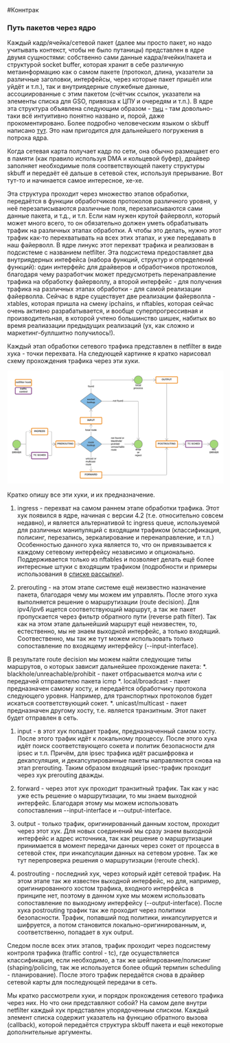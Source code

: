 #Коннтрак

### Путь пакетов через ядро

Каждый кадр/ячейка/сетевой пакет (далее мы просто пакет, но надо учитывать контекст, чтобы не было путаницы) представлен в ядре двумя сущностями: собственно сами данные кадра/ячейки/пакета и структурой socket buffer, которая хранит в себе различную метаинформацию как о самом пакете (протокол, длина, указатели за различные заголовки, интерфейсы, через которые пакет пришёл или уйдёт и т.п.), так и внутриядерные служебные данные, ассоциированные с этим пакетом (счётчик ссылок, указатели на элементы списка для GSO, привязка к ЦПУ и очередям и т.п.). В ядре эта структура объявлена следующим образом - [тыц](http://lxr.free-electrons.com/source/include/linux/skbuff.h#L626) - там довольно-таки всё интуитивно понятно названо и, порой, даже прокоментировано. Более подробно человеческим языком о skbuff написано [тут](http://vger.kernel.org/~davem/skb.html). Это нам пригодится для дальнейшего погружения в потроха ядра.

Когда сетевая карта получает кадр по сети, она обычно размещает его в памяти (как правило используя DMA и кольцевой буфер), драйвер заполняет необходимые поля соответствующей пакету структуры skbuff и передаёт её дальше в сетевой стек, используя прерывание. Вот тут-то и начинается самое интересное, хе-хе.

Эта структура проходит через множество этапов обработки, передаётся в функции обработчиков протоколов различного уровня, у неё перезаписываются различные поля, перезаписываются сами данные пакета, и т.д., и т.п. Если нам нужен крутой файерволл, который может много всего, то он обязательно должен уметь обрабатывать трафик на различных этапах  обработки. А чтобы это делать, нужно этот трафик как-то перехватывать на всех этих этапах, и уже передавать в наш файерволл. В ядре линукс этот перехват трафика и реализован в подсистеме с названием netfilter. Эта подсистема предоставляет два внутриядерных интефейса (набора функций, структур и определений функций): один интерфейс для драйверов и обработчиков протоколов, благодаря чему разработчик может предусмотреть перенаправление трафика на обработку файерволлу, а второй интерфейс - для получения трафика на различных этапах обработки - для самой реализации файерволла. Сейчас в ядре существует две реализации файерволла - xtables, которая пришла на смену ipchains, и nftables, которая сейчас очень активно разрабатывается, и вообще суперпрогрессивная и производительная, в которой учтено большинство шишек, набитых во время реалиазации предыдущих реализаций (ух, как сложно и маркетинг-буллшитно получилось!).

Каждый этап обработки сетевого трафика представлен в netfilter в виде хука - точки перехвата. На следующей картинке я кратко нарисовал схему прохождения трафика через эти хуки.

![Путь пакета через сетевой стек](https://github.com/veryangryman/articles/raw/master/images/p_flow_brief2.png)

Кратко опишу все эти хуки, и их предназначение.

1. ingress - перехват на самом раннем этапе обработки трафика. Этот хук появился в ядре, начиная с версии 4.2 (т.е. относительно совсем недавно), и является альтернативой tc ingress queue, используемой для различных манипуляций с входящим трафиком (классификация, полисинг, перезапись, зеркалирование и перенаправление, и т.п.) Особенностью данного хука является то, что он привязывается к каждому сетевому интерфейсу независимо и опционально. Поддерживается только из nftables и позволяет делать ещё более интересные штуки с входящим трафиком (подробности и примеры использования в [списке рассылки](http://marc.info/?l=netfilter-devel&m=143033337020328&w=2)).

1. prerouting - на этом этапе системе ещё неизвестно назначение пакета, благодаря чему мы можем им управлять. После этого хука выполняется решение о маршрутизации (route decision). Для ipv4/ipv6 ищется соответствующий маршрут, а так же пакет пропускается через фильтр обратного пути (reverse path filter). Так как на этом этапе дальнейший маршрут ещё неизвестен, то, естественно, мы не знаем выходной интерфейс, а только входящий. Соотвественно, мы так же тут можем использовать только сопоставление по входящему интерфейсу (--input-interface).

В результате route decision мы можем найти следующие типы маршрутов, о которых зависит дальнейшее прохождение пакета:
*. blackhole/unreachable/prohibit - пакет отбрасывается молча или с передачей отправителю пакета icmp
*. local/broadcast - пакет предназначен самому хосту, и передаётся обработчику протокола следующего уровня. Например, для транспортных протоколов будет искаться соответствующий сокет.
*. unicast/multicast - пакет предназначен другому хосту, т.е. является транзитным. Этот пакет будет отправлен в сеть.

1. input - в этот хук попадает трафик, предназначенный самом хосту. После этого трафик идёт к локальному процессу. После этого хука идёт поиск соответствующего сокета и политик безопасности для ipsec и т.п. Причём, для ipsec трафика идёт расшифровка и декапсуляция, и декапсулированные пакеты направляются снова на этап prerouting. Таким образом входящий ipsec-трафик проходит через хук prerouting дважды.

1. forward - через этот хук проходит транзитный трафик. Так как у нас уже есть решение о маршрутизации, то мы знаем выходной интерфейс. Благодаря этому мы можем использовать сопоставления --input-interface и --output-interface.

1. output - только трафик, оригинированный данным хостом, проходит через этот хук. Для новых соединений мы сразу знаем выходной интерфейс и адрес источника, так как решение о маршрутизации принимается в момент передачи данных через сокет от процесса в сетевой стек, при инкапсулации данных на сетевом уровне. Так же тут перепроверка решения о маршрутизации (reroute check).

1. postrouting - последний хук, через который идёт сетевой трафик. На этом этапе так же известен выходной интерфейс, но для, например, оригинированного хостом трафика, входного интерфейса в принципе нет, поэтому в данном хуке мы можем использовать сопоставление по выходному интерфейсу (--output-interface). После хука postrouting трафик так же проходит через политики безопасности. Трафик, попавший под политики, инкапсулируется и шифруется, а потом становится локально-оригинированным, и, соответственно, попадает в хук output.

Следом после всех этих этапов, трафик проходит через подсистему контроля трафика (traffic control - tc), где осуществляется классификация, если необходимо, а так же шейпирование/полисинг (shaping/policing, так же используется более общий термпин scheduling - планирование). После этого трафик передаётся снова в драйвер сетевой карты для последующей передачи в сеть.

Мы кратко рассмотрели хуки, и порядок прохождения сетевого трафика через них. Но что они представляют собой? На самом деле внутри netfilter каждый хук представлен упорядоченным списком. Каждый элемент списка содержит указатель на функцию обратного вызова (callback), которой передаётся структура skbuff пакета и ещё некоторые дополнительные аргументы. 



